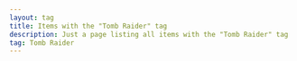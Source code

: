 ```yaml
---
layout: tag
title: Items with the "Tomb Raider" tag
description: Just a page listing all items with the "Tomb Raider" tag
tag: Tomb Raider
---
```

